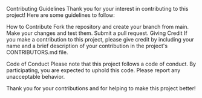 Contributing Guidelines
Thank you for your interest in contributing to this project! Here are some guidelines to follow:

How to Contribute
Fork the repository and create your branch from main.
Make your changes and test them.
Submit a pull request.
Giving Credit
If you make a contribution to this project, please give credit by including your name and a brief description of your contribution in the project's CONTRIBUTORS.md file.

Code of Conduct
Please note that this project follows a code of conduct. By participating, you are expected to uphold this code. Please report any unacceptable behavior.

Thank you for your contributions and for helping to make this project better!
